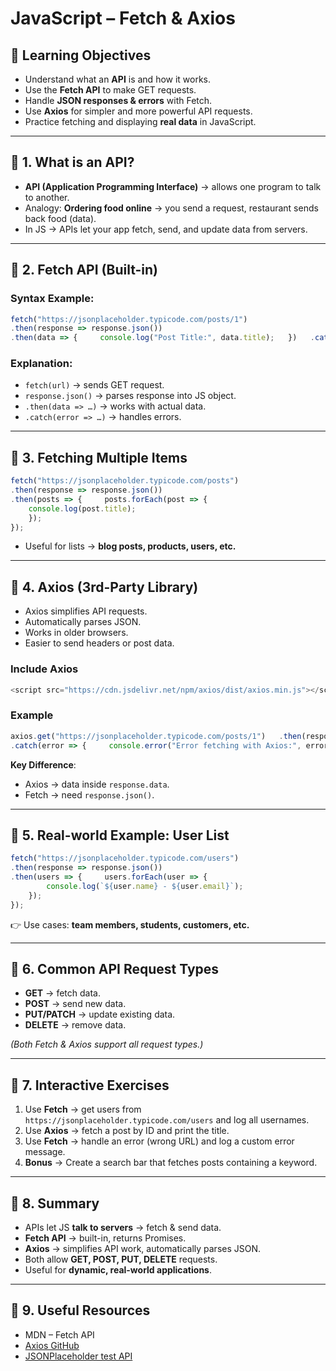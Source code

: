 # JavaScript – Fetch & Axios

## 🎯 Learning Objectives

- Understand what an **API** is and how it works.
- Use the **Fetch API** to make GET requests.
- Handle **JSON responses & errors** with Fetch.
- Use **Axios** for simpler and more powerful API requests.
- Practice fetching and displaying **real data** in JavaScript.

---

## 🔹 1. What is an API?

- **API (Application Programming Interface)** → allows one program to talk to another.
- Analogy: **Ordering food online** → you send a request, restaurant sends back food (data).
- In JS → APIs let your app fetch, send, and update data from servers.

---

## 🔹 2. Fetch API (Built-in)

### Syntax Example:

```js
fetch("https://jsonplaceholder.typicode.com/posts/1")   
.then(response => response.json())   
.then(data => {     console.log("Post Title:", data.title);   })   .catch(error => {     console.error("Error fetching data:", error);   });
```

### Explanation:

- `fetch(url)` → sends GET request.
- `response.json()` → parses response into JS object.
- `.then(data => …)` → works with actual data.
- `.catch(error => …)` → handles errors.

---

## 🔹 3. Fetching Multiple Items

```js
fetch("https://jsonplaceholder.typicode.com/posts")   
.then(response => response.json())   
.then(posts => {     posts.forEach(post => {       
	console.log(post.title);     
	});   
});
```

- Useful for lists → **blog posts, products, users, etc.**

---

## 🔹 4. Axios (3rd-Party Library)

- Axios simplifies API requests.
- Automatically parses JSON.
- Works in older browsers.
- Easier to send headers or post data.

### Include Axios

```js
<script src="https://cdn.jsdelivr.net/npm/axios/dist/axios.min.js"></script>
```

### Example

```js
axios.get("https://jsonplaceholder.typicode.com/posts/1")   .then(response => {     console.log("Post Title:", response.data.title);   })   
.catch(error => {     console.error("Error fetching with Axios:", error);   });
```

**Key Difference**:

- Axios → data inside `response.data`.
- Fetch → need `response.json()`.

---

## 🔹 5. Real-world Example: User List

```js
fetch("https://jsonplaceholder.typicode.com/users")   
.then(response => response.json())   
.then(users => {     users.forEach(user => {  
		console.log(`${user.name} - ${user.email}`);     
	});   
});
```

👉 Use cases: **team members, students, customers, etc.**

---

## 🔹 6. Common API Request Types

- **GET** → fetch data.
- **POST** → send new data.
- **PUT/PATCH** → update existing data.
- **DELETE** → remove data.

_(Both Fetch & Axios support all request types.)_

---

## 🔹 7. Interactive Exercises

1. Use **Fetch** → get users from `https://jsonplaceholder.typicode.com/users` and log all usernames.
2. Use **Axios** → fetch a post by ID and print the title.
3. Use **Fetch** → handle an error (wrong URL) and log a custom error message.
4. **Bonus** → Create a search bar that fetches posts containing a keyword.

---

## 🔹 8. Summary

- APIs let JS **talk to servers** → fetch & send data.
- **Fetch API** → built-in, returns Promises.
- **Axios** → simplifies API work, automatically parses JSON.
- Both allow **GET, POST, PUT, DELETE** requests.
- Useful for **dynamic, real-world applications**.

---

## 🔹 9. Useful Resources

- MDN – Fetch API
- [Axios GitHub](https://github.com/axios/axios?utm_source=chatgpt.com)
- [JSONPlaceholder test API](https://jsonplaceholder.typicode.com/?utm_source=chatgpt.com)